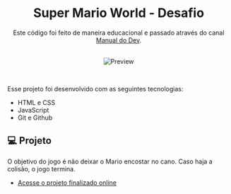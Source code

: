 <h1 align="center">Super Mario World - Desafio </h1>

<p align="center">
Este código foi feito de maneira educacional e passado através do canal <a href="https://www.youtube.com/@ManualdoDev">Manual do Dev</a>.<br/><br/>
</p>

<p align="center">
  <img alt="Preview" src=".images/preview.jpg">
</p><br/>

Esse projeto foi desenvolvido com as seguintes tecnologias:

- HTML e CSS
- JavaScript
- Git e Github

## 💻 Projeto

O objetivo do jogo é não deixar o Mario encostar no cano. Caso haja a colisão, o jogo termina.
- [Acesse o projeto finalizado online](https://luizrantunes.github.io/learning-programming/marioworld-challenge)
